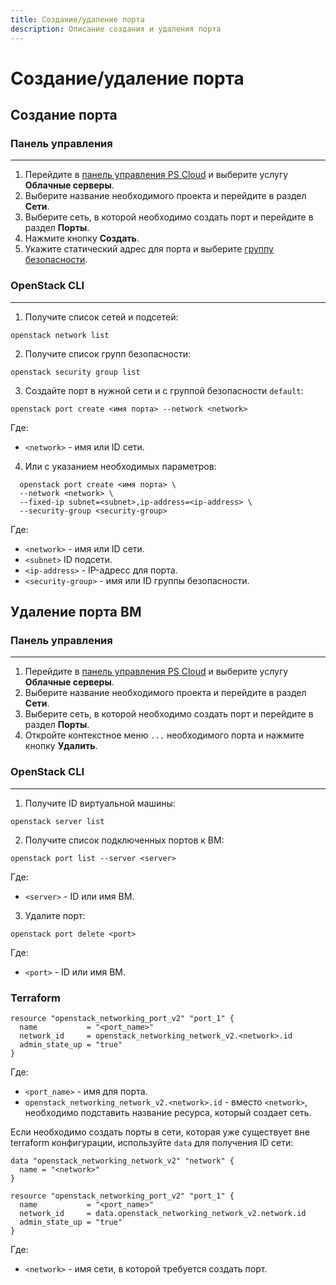 ```yaml
---
title: Создание/удаление порта
description: Описание создания и удаления порта
---
```


# Создание/удаление порта

## Создание порта

### Панель управления

---

1. Перейдите в [панель управления PS Cloud](https://console.ps.kz/) и выберите услугу **Облачные серверы**.
2. Выберите название необходимого проекта и перейдите в раздел **Сети**.
3. Выберите сеть, в которой необходимо создать порт и перейдите в раздел **Порты**.
4. Нажмите кнопку **Создать**.
5. Укажите статический адрес для порта и выберите [группу безопасности](/).

### OpenStack CLI

---

1. Получите список сетей и подсетей:

```
openstack network list
```

2. Получите список групп безопасности:

```
openstack security group list
```

3. Создайте порт в нужной сети и с группой безопасности `default`:

```
openstack port create <имя порта> --network <network>
```

Где:

- `<network>` - имя или ID сети.

4. Или с указанием необходимых параметров:

```shell
  openstack port create <имя порта> \
  --network <network> \
  --fixed-ip subnet=<subnet>,ip-address=<ip-address> \
  --security-group <security-group>
```

Где:

- `<network>` - имя или ID сети.
- `<subnet>` ID подсети.
- `<ip-address>` - IP-адресс для порта.
- `<security-group>` - имя или ID группы безопасности.

## Удаление порта ВМ

### Панель управления

---

1. Перейдите в [панель управления PS Cloud](https://console.ps.kz/) и выберите услугу **Облачные серверы**.
2. Выберите название необходимого проекта и перейдите в раздел **Сети**.
3. Выберите сеть, в которой необходимо создать порт и перейдите в раздел **Порты**.
4. Откройте контекстное меню `...` необходимого порта и нажмите кнопку **Удалить**.

### OpenStack CLI

---

1. Получите ID виртуальной машины:

```
openstack server list
```

2. Получите список подключенных портов к ВМ:

```
openstack port list --server <server>
```

Где:

- `<server>` - ID или имя ВМ.

3. Удалите порт:

```
openstack port delete <port>
```

Где:

- `<port>` - ID или имя ВМ.

### Terraform

```hcl
resource "openstack_networking_port_v2" "port_1" {
  name           = "<port_name>"
  network_id     = openstack_networking_network_v2.<network>.id
  admin_state_up = "true"
}
```

Где:

- `<port_name>` - имя для порта.
- `openstack_networking_network_v2.<network>.id` - вместо `<network>`, необходимо подставить название ресурса, который создает сеть.

Если необходимо создать порты в сети, которая уже существует вне terraform конфигурации, используйте `data` для получения ID сети:

```hcl
data "openstack_networking_network_v2" "network" {
  name = "<network>"
}

resource "openstack_networking_port_v2" "port_1" {
  name           = "<port_name>"
  network_id     = data.openstack_networking_network_v2.network.id
  admin_state_up = "true"
}
```

Где:

- `<network>` - имя сети, в которой требуется создать порт.
